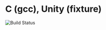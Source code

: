 # C (gcc), Unity (fixture)

![Build Status](https://travis-ci.org/cyber-dojo-languages/gcc-unity-fixture.svg?branch=master)